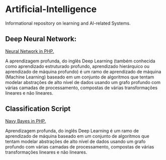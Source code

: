 # Artificial-Intelligence
 Informational repository on learning and AI-related Systems.

## Deep Neural Network:

[Neural Network in PHP.](https://github.com/GuilhermeBiancardi/Neural-Network-PHP)

 A aprendizagem profunda, do inglês Deep Learning (também conhecida como aprendizado estruturado profundo, aprendizado hierárquico ou aprendizado de máquina profundo) é um ramo de aprendizado de máquina (Machine Learning) baseado em um conjunto de algoritmos que tentam modelar abstrações de alto nível de dados usando um grafo profundo com várias camadas de processamento, compostas de várias transformações lineares e não lineares.

## Classification Script

[Navy Bayes in PHP.](https://github.com/GuilhermeBiancardi/NavyBayes-class)

 Aprendizagem profunda, do inglês Deep Learning é um ramo de aprendizado de máquina baseado em um conjunto de algoritmos que tentam modelar abstrações de alto nível de dados usando um grafo profundo com várias camadas de processamento, compostas de várias transformações lineares e não lineares.
